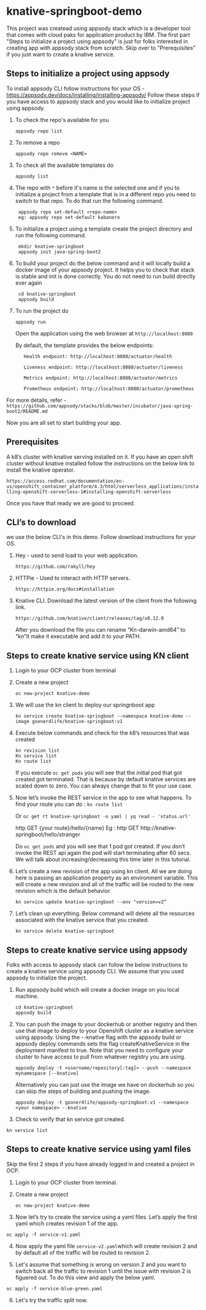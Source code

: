 # knative-springboot-demo

This project was createad using appsody stack which is a developer tool that comes with cloud paks for application product by IBM. The first part "Steps to initialize a project using appsody" is just for folks interested in creating app with appsody stack from scratch. Skip over to "Prerequisites" if you just want to create a knative service. 

## Steps to initialize a project using appsody 

To install appsody CLI follow instructions for your OS - https://appsody.dev/docs/installing/installing-appsody/
Follow these steps if you have access to appsody stack and you would like to initialize project using appsody.

1. To check the repo's available for you 
   
   `appsody repo list`

2. To remove a repo 
   
   `appsody repo remove <NAME>`

3. To check all the available templates do  

   `appsody list`
    
4. The repo with `*` before it's name is the selected one and if you to initialize a project from a template that is in a   different repo you need to switch to that repo. To do that run the following command. 
   
   ```
    appsody repo set-default <repo-name>
    eg: appsody repo set-default kabanero
   ```
   
5. To initialize a project using a template create the project directory and run the following command.
   
   ```
    mkdir knative-springboot
    appsody init java-spring-boot2 
   ```
6. To build your project do the below command and it will locally build a docker image of your appsody project. It helps you to check that stack is stable and init is done correctly. You do not need to run build directly ever again

   ```
    cd knative-springboot
    appsody build
   ```
7. To run the project do
   
   `appsody run`

   Open the application using the web browser at `http://localhost:8080`

   By default, the template provides the below endpoints:
     ```
        Health endpoint: http://localhost:8080/actuator/health

        Liveness endpoint: http://localhost:8080/actuator/liveness

        Metrics endpoint: http://localhost:8080/actuator/metrics

        Prometheus endpoint: http://localhost:8080/actuator/prometheus
     ```

For more details, refer - `https://github.com/appsody/stacks/blob/master/incubator/java-spring-boot2/README.md`

Now you are all set to start building your app. 

## Prerequisites

A k8’s cluster with knative serving installed on it. If you have an open shift cluster without knative installed follow the instructions on the below link to install the knative operator.

`https://access.redhat.com/documentation/en-us/openshift_container_platform/4.3/html/serverless_applications/installing-openshift-serverless-1#installing-openshift-serverless`

Once you have that ready we are good to proceed. 

## CLI’s to download 

we use the below CLI's in this demo. Follow download instructions for your OS. 

1. Hey  -  used to send load to your web application. 

   `https://github.com/rakyll/hey`
2. HTTPie - Used to interact with HTTP servers. 

   `https://httpie.org/docs#installation`
3. Knative CLI. 
   Download the latest version of the client from the following link.
   
   `https://github.com/knative/client/releases/tag/v0.12.0`
    
    After you download the file you can rename “Kn-darwin-amd64” to “kn”it make it executable and add it to your PATH.

## Steps to create knative service using KN client 

1. Login to your OCP cluster from terminal
2. Create a new project 
   
   `oc new-project knative-demo`
3. We will use the kn client to deploy our springnboot app
   
   `kn service create knative-springboot --namespace knative-demo --image gooner4life/knative-springboot:v1`
4. Execute below commands and check for the k8’s resources that was created 
   ``` 
   kn revision list 
   Kn service list 
   Kn route list
   ```
   If you execute `oc get pods` you will see that the initial pod that got created got terminated. That is because by default knative services are scaled down to zero. You can always change that to fit your use case. 
5. Now let’s invoke the REST service in the app to see what happens.
   To find your route you can do : `kn route list`
   
   Or  `oc get rt knative-springboot -o yaml | yq read - 'status.url'`

   http GET {your route}/hello/{name}
   Eg : http GET http://knative-springboot/hello/stranger

   Do `oc get pods` and you will see that 1 pod got created. If you don’t invoke the REST api again the pod will start terminating after 60 secs. We will talk about increasing/decreasing this time later in this tutorial.  

6. Let’s create a new revision of the app using kn client. All we are doing here is passing an application property as an environment variable. This will create a new revision and all of the traffic will be routed to the new revision which is the default behavior. 
  
   `kn service update knative-springboot --env "version=v2”`
   
 7. Let’s clean up everything. Below command will delete all the resources associated with the knative service that you created.

    `kn service delete knative-springboot` 
    
## Steps to create knative service using appsody

Folks with access to appsody stack can follow the below instructions to create a knative service using appsody CLI. We assume that you used appsody to initialize the project. 

1. Run appsody build which will create a docker image on you local machine. 

   ```
   cd knative-springboot
   appsody build
   ```
2. You can push the image to your dockerhub or another registry and then use that image to deploy to your Openshift cluster as a knative service using appsody. Using the --knative flag with the appsody build or appsody deploy commands sets the flag createKnativeService in the deployment manifest to true.
Note that you need to configure your cluster to have access to pull from whatever registry you are using.
 
    `appsody deploy -t <username/repository[:tag]> --push --namespace mynamespace [--knative]`
    
    Alternatively you can just use the image we have on dockerhub so you can skip the steps of building and pushing the image.

   `appsody deploy -t gooner4life/appsody-springboot:v1 --namespace <your namespace> --knative`
   
3. Check to verify that kn service got created.
  
  `kn service list`
 
## Steps to create knative service using yaml files

Skip the first 2 steps if you have already logged in and created a project in OCP.

1. Login to your OCP cluster from terminal. 
2. Create a new project 
   
   `oc new-project knative-demo`

3. Now let’s try to create the service using a yaml files. Let’s apply the first yaml which creates revision 1 of the app.
   
  `oc apply -f service-v1.yaml`

4. Now apply the yaml file `service-v2.yaml`which will create revision 2 and by default all of the traffic will be routed to revision 2.

5. Let's assume that something is wrong on version 2 and you want to switch back all the traffic to revision 1 until the issue with revision 2 is figuered out. To do this view and apply the below yaml.

  `oc apply -f service-blue-green.yaml`

6. Let's try the traffic split now. 
